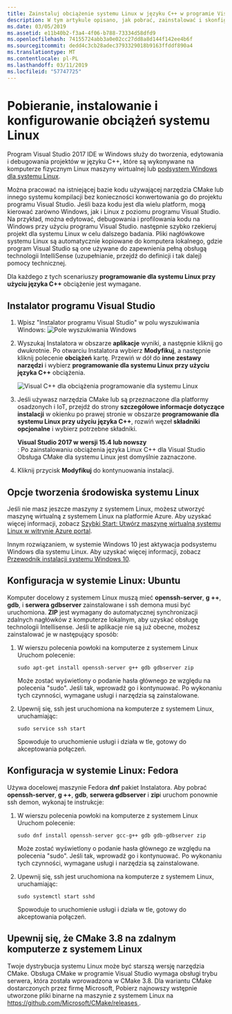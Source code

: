 ```yaml
---
title: Zainstaluj obciążenie systemu Linux w języku C++ w programie Visual Studio
description: W tym artykule opisano, jak pobrać, zainstalować i skonfigurować obciążenia systemu Linux dla języka C++ w programie Visual Studio.
ms.date: 03/05/2019
ms.assetid: e11b40b2-f3a4-4f06-b788-73334d58dfd9
ms.openlocfilehash: 74155724abb3a0e02cc27dd8a8d144f142ee4b6f
ms.sourcegitcommit: dedd4c3cb28adec3793329018b9163ffddf890a4
ms.translationtype: MT
ms.contentlocale: pl-PL
ms.lasthandoff: 03/11/2019
ms.locfileid: "57747725"
---
```

# <a name="download-install-and-set-up-the-linux-workload"></a>Pobieranie, instalowanie i konfigurowanie obciążeń systemu Linux

Program Visual Studio 2017 IDE w Windows służy do tworzenia, edytowania i debugowania projektów w języku C++, które są wykonywane na komputerze fizycznym Linux maszyny wirtualnej lub [podsystem Windows dla systemu Linux](/windows/wsl/about). 

Można pracować na istniejącej bazie kodu używającej narzędzia CMake lub innego systemu kompilacji bez konieczności konwertowania go do projektu programu Visual Studio. Jeśli baza kodu jest dla wielu platform, mogą kierować zarówno Windows, jak i Linux z poziomu programu Visual Studio. Na przykład, można edytować, debugowania i profilowania kodu na Windows przy użyciu programu Visual Studio. następnie szybko rzekieruj projekt dla systemu Linux w celu dalszego badania. Pliki nagłówkowe systemu Linux są automatycznie kopiowane do komputera lokalnego, gdzie program Visual Studio są one używane do zapewnienia pełną obsługą technologii IntelliSense (uzupełnianie, przejdź do definicji i tak dalej) pomocy technicznej.
 
Dla każdego z tych scenariuszy **programowanie dla systemu Linux przy użyciu języka C++** obciążenie jest wymagane. 

## <a name="visual-studio-setup"></a>Instalator programu Visual Studio

1. Wpisz "Instalator programu Visual Studio" w polu wyszukiwania Windows: ![Pole wyszukiwania Windows](media/visual-studio-installer-search.png)
2. Wyszukaj Instalatora w obszarze **aplikacje** wyniki, a następnie kliknij go dwukrotnie. Po otwarciu Instalatora wybierz **Modyfikuj**, a następnie kliknij polecenie **obciążeń** kartę. Przewiń w dół do **inne zestawy narzędzi** i wybierz **programowanie dla systemu Linux przy użyciu języka C++** obciążenia.

   ![Visual C++ dla obciążenia programowanie dla systemu Linux](media/linuxworkload.png)

1. Jeśli używasz narzędzia CMake lub są przeznaczone dla platformy osadzonych i IoT, przejdź do strony **szczegółowe informacje dotyczące instalacji** w okienku po prawej stronie w obszarze **programowanie dla systemu Linux przy użyciu języka C++**, rozwiń węzeł **składniki opcjonalne** i wybierz potrzebne składniki.

    **Visual Studio 2017 w wersji 15.4 lub nowszy**<br/>: Po zainstalowaniu obciążenia języka Linux C++ dla Visual Studio Obsługa CMake dla systemu Linux jest domyślnie zaznaczone.

1. Kliknij przycisk **Modyfikuj** do kontynuowania instalacji.

## <a name="options-for-creating-a-linux-environment"></a>Opcje tworzenia środowiska systemu Linux

Jeśli nie masz jeszcze maszyny z systemem Linux, możesz utworzyć maszynę wirtualną z systemem Linux na platformie Azure. Aby uzyskać więcej informacji, zobacz [Szybki Start: Utwórz maszynę wirtualną systemu Linux w witrynie Azure portal](/azure/virtual-machines/linux/quick-create-portal).

Innym rozwiązaniem, w systemie Windows 10 jest aktywacja podsystemu Windows dla systemu Linux. Aby uzyskać więcej informacji, zobacz [Przewodnik instalacji systemu Windows 10](/windows/wsl/install-win10).

## <a name="linux-setup-ubuntu"></a>Konfiguracja w systemie Linux: Ubuntu

Komputer docelowy z systemem Linux muszą mieć **openssh-server**, **g ++**, **gdb**, i **serwera gdbserver** zainstalowane i ssh demona musi być uruchomiona. **ZIP** jest wymagany do automatycznej synchronizacji zdalnych nagłówków z komputerze lokalnym, aby uzyskać obsługę technologii Intellisense. Jeśli te aplikacje nie są już obecne, możesz zainstalować je w następujący sposób:

1. W wierszu polecenia powłoki na komputerze z systemem Linux Uruchom polecenie:

   `sudo apt-get install openssh-server g++ gdb gdbserver zip`

   Może zostać wyświetlony o podanie hasła głównego ze względu na polecenia "sudo".  Jeśli tak, wprowadź go i kontynuować. Po wykonaniu tych czynności, wymagane usługi i narzędzia są zainstalowane.

1. Upewnij się, ssh jest uruchomiona na komputerze z systemem Linux, uruchamiając:

   `sudo service ssh start`

   Spowoduje to uruchomienie usługi i działa w tle, gotowy do akceptowania połączeń.

## <a name="linux-setup-fedora"></a>Konfiguracja w systemie Linux: Fedora

Używa docelowej maszynie Fedora **dnf** pakiet Instalatora. Aby pobrać **openssh-server**, **g ++**, **gdb**, **serwera gdbserver** i **zip**i uruchom ponownie ssh demon, wykonaj te instrukcje:

1. W wierszu polecenia powłoki na komputerze z systemem Linux Uruchom polecenie:

   `sudo dnf install openssh-server gcc-g++ gdb gdb-gdbserver zip`

   Może zostać wyświetlony o podanie hasła głównego ze względu na polecenia "sudo".  Jeśli tak, wprowadź go i kontynuować. Po wykonaniu tych czynności, wymagane usługi i narzędzia są zainstalowane.

1. Upewnij się, ssh jest uruchomiona na komputerze z systemem Linux, uruchamiając:

   `sudo systemctl start sshd`

   Spowoduje to uruchomienie usługi i działa w tle, gotowy do akceptowania połączeń.

## <a name="ensure-you-have-cmake-38-on-the-remote-linux-machine"></a>Upewnij się, że CMake 3.8 na zdalnym komputerze z systemem Linux

Twoje dystrybucja systemu Linux może być starszą wersję narzędzia CMake. Obsługa CMake w programie Visual Studio wymaga obsługi trybu serwera, która została wprowadzona w CMake 3.8. Dla wariantu CMake dostarczonych przez firmę Microsoft, Pobierz najnowszy wstępnie utworzone pliki binarne na maszynie z systemem Linux na [ https://github.com/Microsoft/CMake/releases ](https://github.com/Microsoft/CMake/releases).
